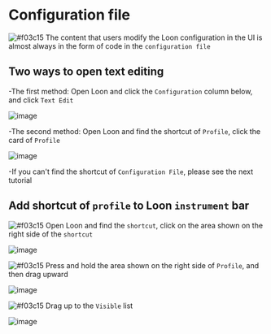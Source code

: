 # Configuration file

![#f03c15](https://placehold.it/15/f03c15/000000?text=+) The content that users modify the Loon configuration in the UI is almost always in the form of code in the `configuration file`

## Two ways to open text editing

-The first method: Open Loon and click the `Configuration` column below, and click `Text Edit`

![image](https://raw.githubusercontent.com/chiupam/tutorial-image/master/Loon/Plus/Configuration_UI.jpg)

-The second method: Open Loon and find the shortcut of `Profile`, click the card of `Profile`

![image](https://raw.githubusercontent.com/chiupam/tutorial-image/master/Loon/Plus/Configuration_Module.jpg)

  -If you can't find the shortcut of `Configuration File`, please see the next tutorial
  
## Add shortcut of `profile` to Loon `instrument` bar

![#f03c15](https://placehold.it/15/f03c15/000000?text=+) Open Loon and find the `shortcut`, click on the area shown on the right side of the `shortcut`

![image](https://raw.githubusercontent.com/chiupam/tutorial-image/master/Loon/Plus/Configuration_1.jpg)

![#f03c15](https://placehold.it/15/f03c15/000000?text=+) Press and hold the area shown on the right side of `Profile`, and then drag upward

![image](https://raw.githubusercontent.com/chiupam/tutorial-image/master/Loon/Plus/Configuration_2.jpg)

![#f03c15](https://placehold.it/15/f03c15/000000?text=+) Drag up to the `Visible` list

![image](https://raw.githubusercontent.com/chiupam/tutorial-image/master/Loon/Plus/Configuration_3.jpg)